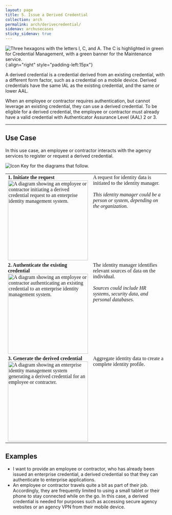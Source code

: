 ```yaml
---
layout: page
title: 5. Issue a Derived Credential
collection: arch
permalink: arch/derivecredential/
sidenav: archusecases
sticky_sidenav: true
---
```


![Three hexagons with the letters I, C, and A. The C is highlighted in green for Credential Management, with a green banner for the Maintenance service.](../../assets/arch/usecases/Credential-Maintenance.png){:align="right" style="padding-left:15px"}

A derived credential is a credential derived from an existing credential, with a different form factor, such as a credential on a mobile device. Derived credentials have the same IAL as the existing credential, and the same or lower AAL.

When an employee or contractor requires authentication, but cannot leverage an existing credential, they can use a derived credential. To be eligible for a derived credential, the employee or contractor must already have a valid credential with Authenticator Assurance Level (AAL) 2 or 3.

---

## Use Case

In this use case, an employee or contractor interacts with the agency services to register or request a derived credential. 

![Icon Key for the diagrams that follow.](../../assets/arch/usecases/5-IconKey.png)

<style>

td {
  font-family: "Cambria", "Georgia", "Times New Roman", "Times", serif;
  vertical-align:top;
}

</style>

<table>
  <tr>
    <td style="width:250px;border:0px;"><strong>1. Initiate the request</strong> <br> <img src="../../assets/arch/usecases/5-1.png" width="250" alt="A diagram showing an employee or contractor initiating a derived credential request to an enterprise identity management system."></td>
    <td style="border:0px;">A request for identity data is initiated to the identity manager. <br><br><i> This identity manager could be a person or system, depending on the organization.</i></td>
  </tr>
  <tr>
    <td style="width:250px;border:0px;"><strong>2. Authenticate the existing credential</strong> <br> <img src="../../assets/arch/usecases/5-2.png" width="250" alt="A diagram showing an employee or contractor authenticating an existing credential to an enterprise identity management system."></td>
    <td style="border:0px;">The identity manager identifies relevant sources of data on the individual. <br><br><i> Sources could include HR systems, security data, and personal databases.</i></td>
  </tr>
    <tr>
    <td style="width:250px;border:0px;"><strong>3. Generate the derived credential</strong> <br> <img src="../../assets/arch/usecases/5-3.png" width="250" alt="A diagram showing an enterprise identity management system generating a derived credential for an employee or contracter."></td>
    <td style="border:0px;">Aggregate identity data to create a complete identity profile.</td>
  </tr>
</table>


## Examples

- I want to provide an employee or contractor, who has already been issued an enterprise credential, a derived credential so that they can authenticate to enterprise applications.
- An employee or contractor travels quite a bit as part of their job.  Accordingly, they are frequently limited to using a small tablet or their phone to stay connected while on the go. In this case, a derived credential is needed for purposes such as accessing secure agency websites or an agency VPN from their mobile device.
